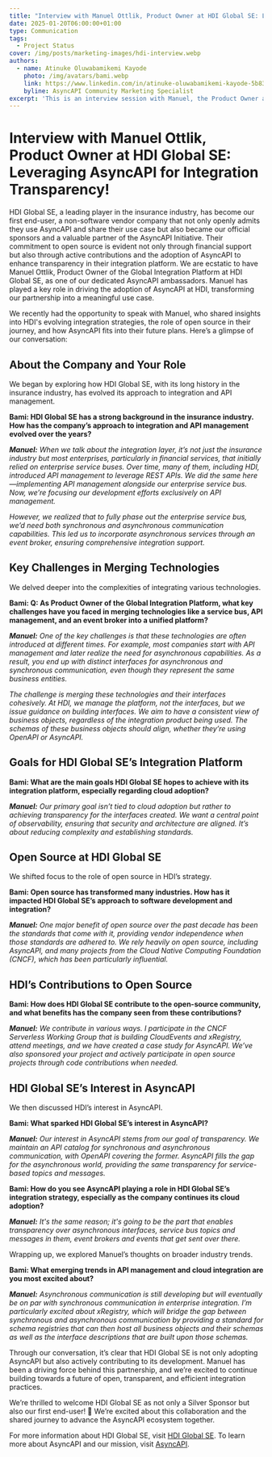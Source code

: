 ```yaml
---
title: "Interview with Manuel Ottlik, Product Owner at HDI Global SE: Leveraging AsyncAPI for Integration Transparency!"
date: 2025-01-20T06:00:00+01:00
type: Communication
tags:
  - Project Status
cover: /img/posts/marketing-images/hdi-interview.webp
authors:
  - name: Atinuke Oluwabamikemi Kayode
    photo: /img/avatars/bami.webp
    link: https://www.linkedin.com/in/atinuke-oluwabamikemi-kayode-5b838b1b7/
    byline: AsyncAPI Community Marketing Specialist
excerpt: 'This is an interview session with Manuel, the Product Owner at HDI Global SE explaining how they use AsyncAPI to maintain their API catalog.'
---
```



# Interview with Manuel Ottlik, Product Owner at HDI Global SE: Leveraging AsyncAPI for Integration Transparency!

HDI Global SE, a leading player in the insurance industry, has become our first end-user, a non-software vendor company that not only openly admits they use AsyncAPI and share their use case but also became our official sponsors and a valuable partner of the AsyncAPI Initiative. Their commitment to open source is evident not only through financial support but also through active contributions and the adoption of AsyncAPI to enhance transparency in their integration platform. We are ecstatic to have Manuel Ottlik, Product Owner of the Global Integration Platform at HDI Global SE, as one of our dedicated AsyncAPI ambassadors. Manuel has played a key role in driving the adoption of AsyncAPI at HDI, transforming our partnership into a meaningful use case.

We recently had the opportunity to speak with Manuel, who shared insights into HDI's evolving integration strategies, the role of open source in their journey, and how AsyncAPI fits into their future plans. Here’s a glimpse of our conversation:


## About the Company and Your Role
We began by exploring how HDI Global SE, with its long history in the insurance industry, has evolved its approach to integration and API management.

**Bami: HDI Global SE has a strong background in the insurance industry. How has the company’s approach to integration and API management evolved over the years?**

***Manuel:** When we talk about the integration layer, it’s not just the insurance industry but most enterprises, particularly in financial services, that initially relied on enterprise service buses. Over time, many of them, including HDI, introduced API management to leverage REST APIs. We did the same here—implementing API management alongside our enterprise service bus. Now, we’re focusing our development efforts exclusively on API management.*

*However, we realized that to fully phase out the enterprise service bus, we’d need both synchronous and asynchronous communication capabilities. This led us to incorporate asynchronous services through an event broker, ensuring comprehensive integration support.*


## Key Challenges in Merging Technologies

We delved deeper into the complexities of integrating various technologies.

**Bami: Q: As Product Owner of the Global Integration Platform, what key challenges have you faced in merging technologies like a service bus, API management, and an event broker into a unified platform?**

***Manuel:** One of the key challenges is that these technologies are often introduced at different times. For example, most companies start with API management and later realize the need for asynchronous capabilities. As a result, you end up with distinct interfaces for asynchronous and synchronous communication, even though they represent the same business entities.*

*The challenge is merging these technologies and their interfaces cohesively. At HDI, we manage the platform, not the interfaces, but we issue guidance on building interfaces. We aim to have a consistent view of business objects, regardless of the integration product being used. The schemas of these business objects should align, whether they’re using OpenAPI or AsyncAPI.*

## Goals for HDI Global SE’s Integration Platform

**Bami: What are the main goals HDI Global SE hopes to achieve with its integration platform, especially regarding cloud adoption?**


***Manuel:** Our primary goal isn’t tied to cloud adoption but rather to achieving transparency for the interfaces created. We want a central point of observability, ensuring that security and architecture are aligned. It’s about reducing complexity and establishing standards.*

## Open Source at HDI Global SE

We shifted focus to the role of open source in HDI’s strategy.

**Bami: Open source has transformed many industries. How has it impacted HDI Global SE’s approach to software development and integration?**

***Manuel:** One major benefit of open source over the past decade has been the standards that come with it, providing vendor independence when those standards are adhered to. We rely heavily on open source, including AsyncAPI, and many projects from the Cloud Native Computing Foundation (CNCF), which has been particularly influential.*

## HDI’s Contributions to Open Source

**Bami: How does HDI Global SE contribute to the open-source community, and what benefits has the company seen from these contributions?**

***Manuel:** We contribute in various ways. I participate in the CNCF Serverless Working Group that is building CloudEvents and xRegistry, attend meetings, and we have created a case study for AsyncAPI. We’ve also sponsored your project and actively participate in open source projects through code contributions when needed.*


## HDI Global SE’s Interest in AsyncAPI

We then discussed HDI’s interest in AsyncAPI.

**Bami: What sparked HDI Global SE’s interest in AsyncAPI?**

***Manuel:** Our interest in AsyncAPI stems from our goal of transparency. We maintain an API catalog for synchronous and asynchronous communication, with OpenAPI covering the former. AsyncAPI fills the gap for the asynchronous world, providing the same transparency for service-based topics and messages.*

**Bami: How do you see AsyncAPI playing a role in HDI Global SE’s integration strategy, especially as the company continues its cloud adoption?**


***Manuel:** It's the same reason; it's going to be the part that enables transparency over asynchronous interfaces, service bus topics and messages in them, event brokers and events that get sent over there.*

Wrapping up, we explored Manuel’s thoughts on broader industry trends.

**Bami: What emerging trends in API management and cloud integration are you most excited about?**

***Manuel:** Asynchronous communication is still developing but will eventually be on par with synchronous communication in enterprise integration. I’m particularly excited about xRegistry, which will bridge the gap between synchronous and asynchronous communication by providing a standard for schema registries that can then host all business objects and their schemas as well as the interface descriptions that are built upon those schemas.*


Through our conversation, it’s clear that HDI Global SE is not only adopting AsyncAPI but also actively contributing to its development. Manuel has been a driving force behind this partnership, and we’re excited to continue building towards a future of open, transparent, and efficient integration practices.


We’re thrilled to welcome HDI Global SE as not only a Silver Sponsor but also our first end-user! 🎉 We’re excited about this collaboration and the shared journey to advance the AsyncAPI ecosystem together.

For more information about HDI Global SE, visit [HDI Global SE](https://www.hdi.global/de-de/). To learn more about AsyncAPI and our mission, visit [AsyncAPI](https://www.asyncapi.com/en).

